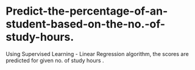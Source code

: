 # Predict-the-percentage-of-an-student-based-on-the-no.-of-study-hours.
Using Supervised Learning - Linear Regression algorithm, the scores are predicted for given no. of study hours .
